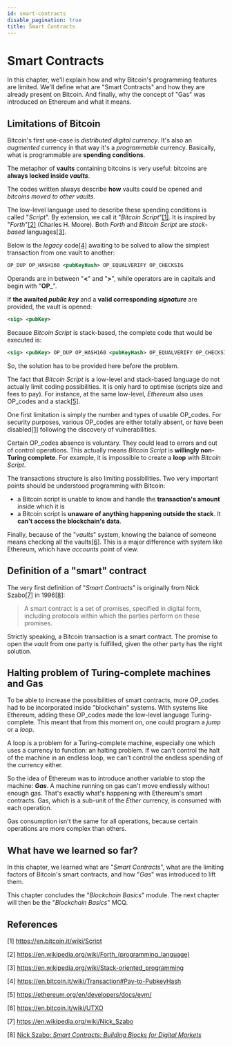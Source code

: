 ```yaml
---
id: smart-contracts
disable_pagination: true
title: Smart Contracts
---
```


# Smart Contracts
In this chapter, we'll explain how and why Bitcoin's programming features are limited. We'll define what are "Smart Contracts" and how they are already present on Bitcoin. And finally, why the concept of "Gas" was introduced on Ethereum and what it means.

## Limitations of Bitcoin
Bitcoin's first use-case is *distributed digital currency*. It's also an *augmented* currency in that way it's a *programmable* currency. Basically, what is programmable are **spending conditions**.

The metaphor of **vaults** containing bitcoins is very useful: bitcoins are **always locked inside _vaults_**.

The codes written always describe **how** vaults could be opened and *bitcoins moved to other vaults*.

The low-level language used to describe these spending conditions is called "*Script*". By extension, we call it "*Bitcoin Script*"[[1]](/blockchain-basics/smart-contracts#references). It is inspired by "*Forth*"[[2]](/blockchain-basics/smart-contracts#references) (Charles H. Moore). Both *Forth* and *Bitcoin Script* are *stack-based* languages[[3]](/blockchain-basics/smart-contracts#references).

Below is the *legacy* code[[4]](/blockchain-basics/smart-contracts#references) awaiting to be solved to allow the simplest transaction from one vault to another:

```xml
OP_DUP OP_HASH160 <pubKeyHash> OP_EQUALVERIFY OP_CHECKSIG
```
Operands are in between "**<**" and "**>**", while operators are in capitals and begin with "**OP_**".

If **the awaited _public key_** and a **valid corresponding _signature_** are provided, the vault is opened:

```xml
<sig> <pubKey> 
```

Because *Bitcoin Script* is stack-based, the complete code that would be executed is:

```xml
<sig> <pubKey> OP_DUP OP_HASH160 <pubKeyHash> OP_EQUALVERIFY OP_CHECKSIG
```
So, the solution has to be provided here before the problem.

The fact that *Bitcoin Script* is a low-level and stack-based language do not actually limit coding possibilities. It is only hard to optimise (scripts size and fees to pay). For instance, at the same low-level, *Ethereum* also uses OP_codes and a stack[[5]](/blockchain-basics/smart-contracts#references).

One first limitation is simply the number and types of usable OP_codes. For security purposes, various OP_codes are either totally absent, or have been disabled[[1]](/blockchain-basics/smart-contracts#references) following the discovery of vulnerabilities.

Certain OP_codes absence is voluntary. They could lead to errors and out of control operations. This actually means *Bitcoin Script* is **willingly non-Turing complete**. For example, it is impossible to create a **loop** with *Bitcoin Script*.

The transactions structure is also limiting possibilities. Two very important points should be understood programming with Bitcoin:
- a Bitcoin script is unable to know and handle the **transaction's amount** inside which it is
- a Bitcoin script is **unaware of anything happening outside the stack**. It **can't access the blockchain's data**.

Finally, because of the "*vaults*" system, knowing the balance of someone means checking all the vaults[[6]](/blockchain-basics/smart-contracts#references). This is a major difference with system like Ethereum, which have *accounts* point of view.

## Definition of a "smart" contract
The very first definition of "*Smart Contracts*" is originally from Nick Szabo[[7]](/blockchain-basics/smart-contracts#references) in 1996[[8]](/blockchain-basics/smart-contracts#references):

> A smart contract is a set of promises, specified in digital form, including protocols within which the parties perform on these promises.

Strictly speaking, a Bitcoin transaction is a smart contract. The promise to open the *vault* from one party is fulfilled, given the other party has the right solution.

## Halting problem of Turing-complete machines and Gas
To be able to increase the possibilities of smart contracts, more OP_codes had to be incorporated inside "blockchain" systems. With systems like Ethereum, adding these OP_codes made the low-level language Turing-complete. This meant that from this moment on, one could program a *jump* or a *loop*.

A loop is a problem for a Turing-complete machine, especially one which uses a currency to function: an halting problem. If we can't control the halt of the machine in an endless loop, we can't control the endless spending of the currency either.

So the idea of Ethereum was to introduce another variable to stop the machine: **_Gas_**. A machine running on gas can't move endlessly without enough gas. That's exactly what's happening with Ethereum's smart contracts. Gas, which is a sub-unit of the *Ether* currency, is consumed with each operation.

Gas consumption isn't the same for all operations, because certain operations are more complex than others.

## What have we learned so far?
In this chapter, we learned what are "*Smart Contracts*", what are the limiting factors of Bitcoin's smart contracts, and how "*Gas*" was introduced to lift them.

This chapter concludes the "*Blockchain Basics*" module. The next chapter will then be the "*Blockchain Basics*" MCQ.

## References
[1] https://en.bitcoin.it/wiki/Script

[2] https://en.wikipedia.org/wiki/Forth_(programming_language)

[3] https://en.wikipedia.org/wiki/Stack-oriented_programming

[4] https://en.bitcoin.it/wiki/Transaction#Pay-to-PubkeyHash

[5] https://ethereum.org/en/developers/docs/evm/

[6] https://en.bitcoin.it/wiki/UTXO

[7] https://en.wikipedia.org/wiki/Nick_Szabo

[8] [Nick Szabo: *Smart Contracts: Building Blocks for Digital Markets*](https://www.fon.hum.uva.nl/rob/Courses/InformationInSpeech/CDROM/Literature/LOTwinterschool2006/szabo.best.vwh.net/smart_contracts_2.html)
